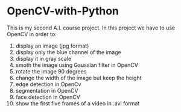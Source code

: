 # OpenCV-with-Python
This is my second A.I. course project.
In this project we have to use OpenCV in order to:
1. display an image (jpg format)
2. display only the blue channel of the image
3. display it in gray scale
4. smoth the image using Gaussian filter in OpenCV
5. rotate the image 90 degrees
6. change the width of the image but keep the height
7. edge detection in OpenCv
8. segmentation in OpenCV
9. face detection in OpenCV
10. show the first five frames of a video in .avi format 
